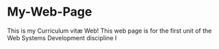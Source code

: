 # My-Web-Page
 This is my Curriculum vitæ Web! This web page is for the first unit of the Web Systems Development discipline I
